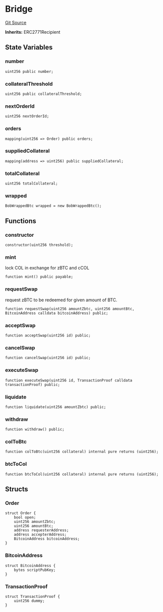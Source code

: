 # Bridge
[Git Source](https://github.com/bob-collective/bob/blob/a2d50b71441518de135cd83845410eb07966908d/src/swap/Bridge.sol)

**Inherits:**
ERC2771Recipient


## State Variables
### number

```solidity
uint256 public number;
```


### collateralThreshold

```solidity
uint256 public collateralThreshold;
```


### nextOrderId

```solidity
uint256 nextOrderId;
```


### orders

```solidity
mapping(uint256 => Order) public orders;
```


### suppliedCollateral

```solidity
mapping(address => uint256) public suppliedCollateral;
```


### totalCollateral

```solidity
uint256 totalCollateral;
```


### wrapped

```solidity
BobWrappedBtc wrapped = new BobWrappedBtc();
```


## Functions
### constructor


```solidity
constructor(uint256 threshold);
```

### mint

lock COL in exchange for zBTC and cCOL


```solidity
function mint() public payable;
```

### requestSwap

request zBTC to be redeemed for given amount of BTC.


```solidity
function requestSwap(uint256 amountZbtc, uint256 amountBtc, BitcoinAddress calldata bitcoinAddress) public;
```

### acceptSwap


```solidity
function acceptSwap(uint256 id) public;
```

### cancelSwap


```solidity
function cancelSwap(uint256 id) public;
```

### executeSwap


```solidity
function executeSwap(uint256 id, TransactionProof calldata transactionProof) public;
```

### liquidate


```solidity
function liquidate(uint256 amountZbtc) public;
```

### withdraw


```solidity
function withdraw() public;
```

### colToBtc


```solidity
function colToBtc(uint256 collateral) internal pure returns (uint256);
```

### btcToCol


```solidity
function btcToCol(uint256 collateral) internal pure returns (uint256);
```

## Structs
### Order

```solidity
struct Order {
    bool open;
    uint256 amountZbtc;
    uint256 amountBtc;
    address requesterAddress;
    address accepterAddress;
    BitcoinAddress bitcoinAddress;
}
```

### BitcoinAddress

```solidity
struct BitcoinAddress {
    bytes scriptPubKey;
}
```

### TransactionProof

```solidity
struct TransactionProof {
    uint256 dummy;
}
```

